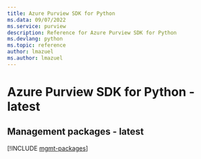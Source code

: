```yaml
---
title: Azure Purview SDK for Python
ms.data: 09/07/2022
ms.service: purview
description: Reference for Azure Purview SDK for Python
ms.devlang: python
ms.topic: reference
author: lmazuel
ms.author: lmazuel
---
```

# Azure Purview SDK for Python - latest

## Management packages - latest
[!INCLUDE [mgmt-packages](purview-mgmt-index.md)]
